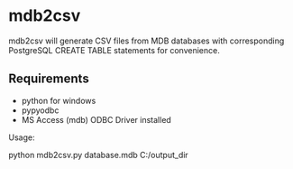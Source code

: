 
mdb2csv
=======

mdb2csv will generate CSV files from MDB databases with corresponding
PostgreSQL CREATE TABLE statements for convenience.


Requirements
------------

- python for windows
- pypyodbc
- MS Access (mdb) ODBC Driver installed

Usage:

python mdb2csv.py database.mdb C:/output_dir




